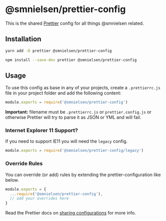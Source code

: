 # @smnielsen/prettier-config

This is the shared [Prettier](https://www.prettier.io) config for all things @smnielsen related.

## Installation

```bash
yarn add -D prettier @smnielsen/prettier-config
```

```bash
npm install --save-dev prettier @smnielsen/prettier-config
```

## Usage

To use this config as base in any of your projects, create a `.prettierrc.js` file in your project folder and add the following content:

```js
module.exports = require('@smnielsen/prettier-config')
```

**Important:** filename must be `.prettierrc.js` or `prettier.config.js` or otherwise Prettier will try to parse it as JSON or YML and will fail.

### Internet Explorer 11 Support?

If you need to support IE11 you will need the `legacy` config.

```js
module.exports = require('@smnielsen/prettier-config/legacy')
```

### Override Rules

You can override (or add) rules by extending the prettier-configuration like below.

```js
module.exports = {
  ...require('@smnielsen/prettier-config'),
  // add your overrides here
}
```

Read the Prettier docs on [sharing configurations](https://prettier.io/docs/en/configuration.html#sharing-configurations) for more info.
